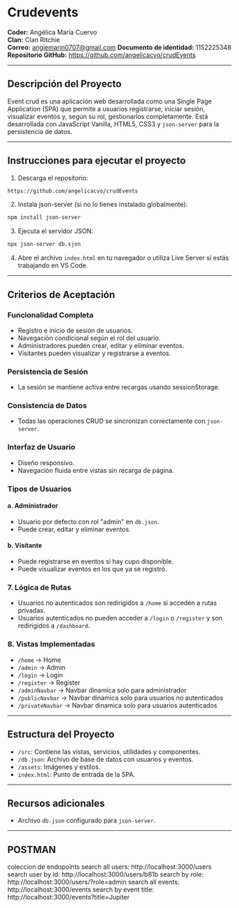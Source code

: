 # Crudevents

**Coder:** Angélica María Cuervo  
**Clan:** Clan Ritchie  
**Correo:** angiemarin0707@gmail.com 
**Documento de identidad:** 1152225348 
**Repositorio GitHub:**  https://github.com/angelicacvo/crudEvents 

---

## Descripción del Proyecto

Event crud es una aplicación web desarrollada como una Single Page Application (SPA) que permite a usuarios registrarse, iniciar sesión, visualizar eventos y, según su rol, gestionarlos completamente. Está desarrollada con JavaScript Vanilla, HTML5, CSS3 y `json-server` para la persistencia de datos.

---

## Instrucciones para ejecutar el proyecto

1. Descarga el repositorio:
```bash
https://github.com/angelicacvo/crudEvents
```

2. Instala json-server (si no lo tienes instalado globalmente):
```bash
npm install json-server
```

3. Ejecuta el servidor JSON:
```bash
npx json-server db.sjon
```

4. Abre el archivo `index.html` en tu navegador o utiliza Live Server si estás trabajando en VS Code.

---

## Criterios de Aceptación

### Funcionalidad Completa
- Registro e inicio de sesión de usuarios.
- Navegación condicional según el rol del usuario.
- Administradores pueden crear, editar y eliminar eventos.
- Visitantes pueden visualizar y registrarse a eventos.

### Persistencia de Sesión
- La sesión se mantiene activa entre recargas usando sessionStorage.

### Consistencia de Datos
- Todas las operaciones CRUD se sincronizan correctamente con `json-server`.

### Interfaz de Usuario
- Diseño responsivo.
- Navegación fluida entre vistas sin recarga de página.

### Tipos de Usuarios

#### a. Administrador
- Usuario por defecto con rol "admin" en `db.json`.
- Puede crear, editar y eliminar eventos.

#### b. Visitante
- Puede registrarse en eventos si hay cupo disponible.
- Puede visualizar eventos en los que ya se registró.

### 7. Lógica de Rutas
- Usuarios no autenticados son redirigidos a `/home` si acceden a rutas privadas.
- Usuarios autenticados no pueden acceder a `/login` o `/register` y son redirigidos a `/dashboard`.

### 8. Vistas Implementadas
- `/home` → Home
- `/admin` → Admin
- `/login` → Login
- `/register` → Register
- `/adminNavbar` → Navbar dinamica solo para administrador
- `/publicNavbar` → Navbar dinamica solo para usuarios no autenticados
- `/privateNavbar` → Navbar dinamica solo para usuarios autenticados

---

## Estructura del Proyecto

- `/src`: Contiene las vistas, servicios, utilidades y componentes.
- `/db.json`: Archivo de base de datos con usuarios y eventos.
- `/assets`: Imágenes y estilos.
- `index.html`: Punto de entrada de la SPA.

---

## Recursos adicionales

- Archivo `db.json` configurado para `json-server`.

---

## POSTMAN
coleccion de endopoints
search all users: http://localhost:3000/users
search user by id: http://localhost:3000/users/b81b
search by role: http://localhost:3000/users/?role=admin
search all events: http://localhost:3000/events
search by event title: http://localhost:3000/events?title=Jupiter



